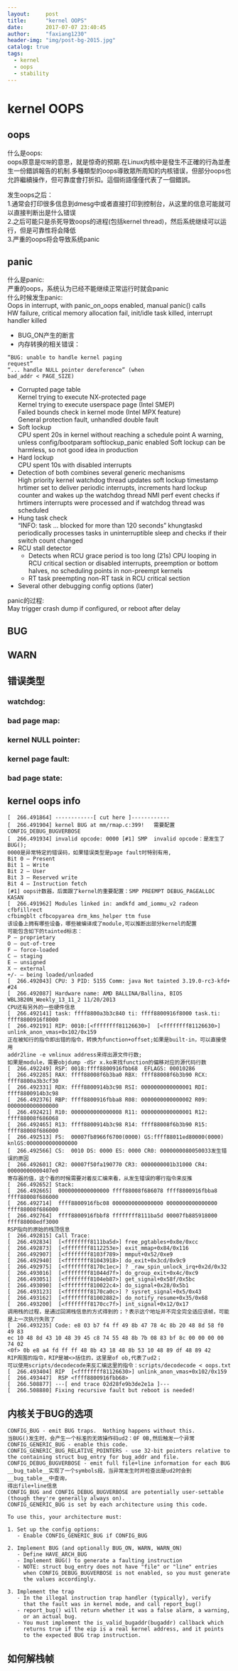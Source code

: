 ```yaml
---
layout:     post
title:      "kernel OOPS"
date:       2017-07-07 23:40:45
author:     "faxiang1230"
header-img: "img/post-bg-2015.jpg"
catalog: true
tags:
  - kernel
  - oops
  - stability
---
```

# kernel OOPS  
## oops
什么是oops:  
oops原意是`哎呀`的意思，就是惊奇的预期.在Linux内核中是發生不正確的行為並產生一份錯誤報告的机制.多種類型的oops導致眾所周知的内核错误，但部分oops也允許繼續操作，但可靠度會打折扣。這個術語僅僅代表了一個錯誤。  

发生oops之后：  
1.通常会打印很多信息到dmesg中或者直接打印到控制台，从这里的信息可能就可以直接判断出是什么错误  
2.之后可能只是杀死导致oops的进程(包括kernel thread)，然后系统继续可以运行，但是可靠性将会降低    
3.严重的oops将会导致系统panic
## panic
什么是panic:  
严重的oops，系统认为已经不能继续正常运行时就会panic   
什么时候发生panic:  
Oops in interrupt, with panic_on_oops enabled, manual panic() calls  
HW failure, critical memory allocation fail, init/idle task killed, interrupt handler killed  

- BUG_ON产生的断言  
- 内存转换的相关错误：
```
“BUG: unable to handle kernel paging
request”
“... handle NULL pointer dereference” (when
bad_addr < PAGE_SIZE)
```
- Corrupted page table  
Kernel trying to execute NX-protected page  
Kernel trying to execute userspace page (Intel SMEP)  
Failed bounds check in kernel mode (Intel MPX feature)  
General protection fault, unhandled double fault  
- Soft lockup  
CPU spent 20s in kernel without reaching a schedule point
A warning, unless config/bootparam softlockup_panic enabled
Soft lockup can be harmless, so not good idea in production
- Hard lockup  
CPU spent 10s with disabled interrupts
- Detection of both combines several generic mechanisms  
High priority kernel watchdog thread updates soft lockup timestamp
hrtimer set to deliver periodic interrupts, increments hard lockup
counter and wakes up the watchdog thread
NMI perf event checks if hrtimers interrupts were processed and if
watchdog thread was scheduled
- Hung task check  
“INFO: task ... blocked for more than 120 seconds”
khungtaskd periodically processes tasks in uninterruptible
sleep and checks if their switch count changed
- RCU stall detector  
  - Detects when RCU grace period is too long (21s)
    CPU looping in RCU critical section or disabled interrupts, preemption or
    bottom halves, no scheduling points in non-preempt kernels
  - RT task preempting non-RT task in RCU critical section
- Several other debugging config options (later)

panic的过程:  
May trigger crash dump if configured, or reboot after delay
## BUG
## WARN
## 错误类型  
### watchdog:
### bad page map:
### kernel NULL pointer:
### kernel page fault:
### bad page state:
## kernel oops info  
```
[  266.491864] ------------[ cut here ]------------
[  266.491904] kernel BUG at mm/rmap.c:399!   需要配置CONFIG_DEBUG_BUGVERBOSE
[  266.491934] invalid opcode: 0000 [#1] SMP  invalid opcode：是发生了BUG();
0000是异常特定的错误码，如果错误类型是page fault时特别有用,
Bit 0 – Present
Bit 1 – Write
Bit 2 – User
Bit 3 – Reserved write
Bit 4 – Instruction fetch
[#1] oops计数器，后面跟了kernel的重要配置：SMP PREEMPT DEBUG_PAGEALLOC KASAN
[  266.491962] Modules linked in: amdkfd amd_iommu_v2 radeon cfbfillrect
cfbimgblt cfbcopyarea drm_kms_helper ttm fuse
该设备上拥有哪些设备，哪些被编译成了module,可以推断出部分kernel的配置
可能包含如下的tainted标志：
P – proprietary
O – out-of-tree
F – force-loaded
C – staging
E – unsigned
X – external
+/- – being loaded/unloaded
[  266.492043] CPU: 3 PID: 5155 Comm: java Not tainted 3.19.0-rc3-kfd+ #24
[  266.492087] Hardware name: AMD BALLINA/Ballina, BIOS
WBL3B20N_Weekly_13_11_2 11/20/2013
CPU还有另外的一些硬件信息
[  266.492141] task: ffff8800a3b3c840 ti: ffff8800916f8000 task.ti:
ffff8800916f8000
[  266.492191] RIP: 0010:[<ffffffff81126630>]  [<ffffffff81126630>]
unlink_anon_vmas+0x102/0x159
正在被知行的指令即出错的指令，转换为function+offset;如果是built-in，可以直接使用
addr2line -e vmlinux address来得出源文件行数;
如果是module，需要objdump -dSr x.ko来找function的偏移对应的源代码行数  
[  266.492249] RSP: 0018:ffff8800916fbb68  EFLAGS: 00010286
[  266.492285] RAX: ffff88008f6b3ba0 RBX: ffff88008f6b3b90 RCX: ffff8800a3b3cf30
[  266.492331] RDX: ffff8800914b3c98 RSI: 0000000000000001 RDI: ffff8800914b3c98
[  266.492376] RBP: ffff8800916fbba8 R08: 0000000000000002 R09: 0000000000000000
[  266.492421] R10: 0000000000000008 R11: 0000000000000001 R12: ffff88008f686068
[  266.492465] R13: ffff8800914b3c98 R14: ffff88008f6b3b90 R15: ffff88008f686000
[  266.492513] FS:  00007fb8966f6700(0000) GS:ffff88011ed80000(0000)
knlGS:0000000000000000
[  266.492566] CS:  0010 DS: 0000 ES: 0000 CR0: 0000000080050033发生错误的原因  
[  266.492601] CR2: 00007f50fa190770 CR3: 0000000001b31000 CR4: 00000000000407e0
寄存器的值，这个看的时候需要对着反汇编来看，从发生错误的哪行指令来反推
[  266.492652] Stack:
[  266.492665]  0000000000000000 ffff88008f686078 ffff8800916fbba8
ffff88008f686000
[  266.492714]  ffff8800916fbc08 0000000000000000 0000000000000000
ffff88008f686000
[  266.492764]  ffff8800916fbbf8 ffffffff8111ba5d 00007fb885918000
ffff88008edf3000
RSP指向的原始的栈顶信息
[  266.492815] Call Trace:
[  266.492834]  [<ffffffff8111ba5d>] free_pgtables+0x8e/0xcc
[  266.492873]  [<ffffffff8112253e>] exit_mmap+0x84/0x116
[  266.492907]  [<ffffffff8103f789>] mmput+0x52/0xe9
[  266.492940]  [<ffffffff81043918>] do_exit+0x3cd/0x9c9
[  266.492975]  [<ffffffff8170c1ec>] ? _raw_spin_unlock_irq+0x2d/0x32
[  266.493016]  [<ffffffff81044d7f>] do_group_exit+0x4c/0xc9
[  266.493051]  [<ffffffff8104eb87>] get_signal+0x58f/0x5bc
[  266.493090]  [<ffffffff810022c4>] do_signal+0x28/0x5b1
[  266.493123]  [<ffffffff8170ca0c>] ? sysret_signal+0x5/0x43
[  266.493162]  [<ffffffff81002882>] do_notify_resume+0x35/0x68
[  266.493200]  [<ffffffff8170cc7f>] int_signal+0x12/0x17
调用栈的过程，是通过回溯栈信息的方式得到的；？表示这个地址并不完全完全适应该帧，可能是上一次执行失败了
[  266.493235] Code: e8 03 b7 f4 ff 49 8b 47 78 4c 8b 20 48 8d 58 f0 49 83
ec 10 48 8d 43 10 48 39 45 c8 74 55 48 8b 7b 08 83 bf 8c 00 00 00 00 74 02
<0f> 0b e8 a4 fd ff ff 48 8b 43 18 48 8b 53 10 48 89 df 48 89 42
RIP周围的指令，RIP是被<>括住的，这里是of ob,代表了ud2；
可以使用scripts/decodecode来反汇编这里的指令：scripts/decodecode < oops.txt
[  266.493404] RIP  [<ffffffff81126630>] unlink_anon_vmas+0x102/0x159
[  266.493447]  RSP <ffff8800916fbb68>
[  266.508877] ---[ end trace 02d28fe9b3de2e1a ]---
[  266.508880] Fixing recursive fault but reboot is needed!
```

## 内核关于BUG的选项
```
CONFIG_BUG - emit BUG traps.  Nothing happens without this.
当BUG()发生时，会产生一个标准的无效操作码ud2：0F 0B,然后触发一个异常
CONFIG_GENERIC_BUG - enable this code.
CONFIG_GENERIC_BUG_RELATIVE_POINTERS - use 32-bit pointers relative to
the containing struct bug_entry for bug_addr and file.
CONFIG_DEBUG_BUGVERBOSE - emit full file+line information for each BUG
__bug_table__实现了一个symbols段，当异常发生时并检查出是ud2时会到__bug_table__中查询，
得出file+line信息  
CONFIG_BUG and CONFIG_DEBUG_BUGVERBOSE are potentially user-settable
(though they're generally always on).
CONFIG_GENERIC_BUG is set by each architecture using this code.

To use this, your architecture must:

1. Set up the config options:
   - Enable CONFIG_GENERIC_BUG if CONFIG_BUG

2. Implement BUG (and optionally BUG_ON, WARN, WARN_ON)
   - Define HAVE_ARCH_BUG
   - Implement BUG() to generate a faulting instruction
   - NOTE: struct bug_entry does not have "file" or "line" entries
     when CONFIG_DEBUG_BUGVERBOSE is not enabled, so you must generate
     the values accordingly.

3. Implement the trap
   - In the illegal instruction trap handler (typically), verify
     that the fault was in kernel mode, and call report_bug()
   - report_bug() will return whether it was a false alarm, a warning,
     or an actual bug.
   - You must implement the is_valid_bugaddr(bugaddr) callback which
     returns true if the eip is a real kernel address, and it points
     to the expected BUG trap instruction.
```

## 如何解栈帧
